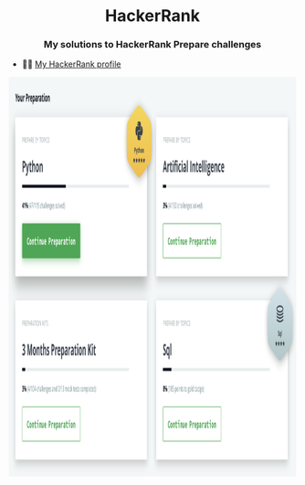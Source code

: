 <h1 align="center"> HackerRank </h1>

<h3 align="center">My solutions to HackerRank Prepare challenges</h3>

- 👨‍💻 [My HackerRank profile](https://www.hackerrank.com/imenekolli)


<td style="border: none;">
        <a href="https://www.hackerrank.com/imenekolli"><img src="https://github.com/imene-swaan/HackerRank/blob/main/HackerRank-Dashboard.png" alt="ocjp badge" width="800" height="700"/></a>
 </td>



